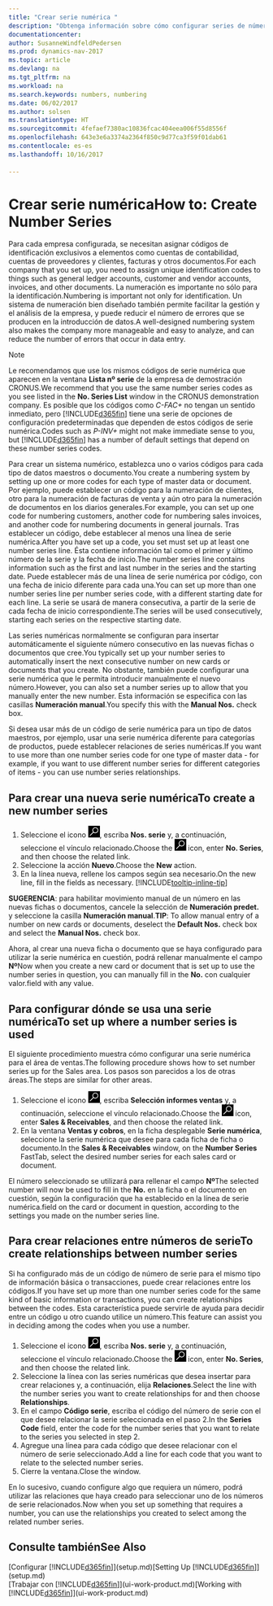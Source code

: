 ```yaml
---
title: "Crear serie numérica "
description: "Obtenga información sobre cómo configurar series de números que asignan códigos de identificador único a las cuentas y los documentos en Dynamics NAV."
documentationcenter: 
author: SusanneWindfeldPedersen
ms.prod: dynamics-nav-2017
ms.topic: article
ms.devlang: na
ms.tgt_pltfrm: na
ms.workload: na
ms.search.keywords: numbers, numbering
ms.date: 06/02/2017
ms.author: solsen
ms.translationtype: HT
ms.sourcegitcommit: 4fefaef7380ac10836fcac404eea006f55d8556f
ms.openlocfilehash: 643e3e6a3374a2364f850c9d77ca3f59f01dab61
ms.contentlocale: es-es
ms.lasthandoff: 10/16/2017

---
```

# <a name="how-to-create-number-series"></a><span data-ttu-id="a5cff-103">Crear serie numérica</span><span class="sxs-lookup"><span data-stu-id="a5cff-103">How to: Create Number Series</span></span>
<span data-ttu-id="a5cff-104">Para cada empresa configurada, se necesitan asignar códigos de identificación exclusivos a elementos como cuentas de contabilidad, cuentas de proveedores y clientes, facturas y otros documentos.</span><span class="sxs-lookup"><span data-stu-id="a5cff-104">For each company that you set up, you need to assign unique identification codes to things such as general ledger accounts, customer and vendor accounts, invoices, and other documents.</span></span> <span data-ttu-id="a5cff-105">La numeración es importante no sólo para la identificación.</span><span class="sxs-lookup"><span data-stu-id="a5cff-105">Numbering is important not only for identification.</span></span> <span data-ttu-id="a5cff-106">Un sistema de numeración bien diseñado también permite facilitar la gestión y el análisis de la empresa, y puede reducir el número de errores que se producen en la introducción de datos.</span><span class="sxs-lookup"><span data-stu-id="a5cff-106">A well-designed numbering system also makes the company more manageable and easy to analyze, and can reduce the number of errors that occur in data entry.</span></span>

> [!NOTE]  
>   <span data-ttu-id="a5cff-107">Le recomendamos que use los mismos códigos de serie numérica que aparecen en la ventana **Lista nº serie** de la empresa de demostración CRONUS.</span><span class="sxs-lookup"><span data-stu-id="a5cff-107">We recommend that you use the same number series codes as you see listed in the **No. Series List** window in the CRONUS demonstration company.</span></span> <span data-ttu-id="a5cff-108">Es posible que los códigos como *C-FAC+* no tengan un sentido inmediato, pero [!INCLUDE[d365fin](includes/d365fin_md.md)] tiene una serie de opciones de configuración predeterminadas que dependen de estos códigos de serie numérica.</span><span class="sxs-lookup"><span data-stu-id="a5cff-108">Codes such as *P-INV+* might not make immediate sense to you, but [!INCLUDE[d365fin](includes/d365fin_md.md)] has a number of default settings that depend on these number series codes.</span></span>

<span data-ttu-id="a5cff-109">Para crear un sistema numérico, establezca uno o varios códigos para cada tipo de datos maestros o documento.</span><span class="sxs-lookup"><span data-stu-id="a5cff-109">You create a numbering system by setting up one or more codes for each type of master data or document.</span></span> <span data-ttu-id="a5cff-110">Por ejemplo, puede establecer un código para la numeración de clientes, otro para la numeración de facturas de venta y aún otro para la numeración de documentos en los diarios generales.</span><span class="sxs-lookup"><span data-stu-id="a5cff-110">For example, you can set up one code for numbering customers, another code for numbering sales invoices, and another code for numbering documents in general journals.</span></span> <span data-ttu-id="a5cff-111">Tras establecer un código, debe establecer al menos una línea de serie numérica.</span><span class="sxs-lookup"><span data-stu-id="a5cff-111">After you have set up a code, you set must set up at least one number series line.</span></span> <span data-ttu-id="a5cff-112">Ésta contiene información tal como el primer y último número de la serie y la fecha de inicio.</span><span class="sxs-lookup"><span data-stu-id="a5cff-112">The number series line contains information such as the first and last number in the series and the starting date.</span></span> <span data-ttu-id="a5cff-113">Puede establecer más de una línea de serie numérica por código, con una fecha de inicio diferente para cada una.</span><span class="sxs-lookup"><span data-stu-id="a5cff-113">You can set up more than one number series line per number series code, with a different starting date for each line.</span></span> <span data-ttu-id="a5cff-114">La serie se usará de manera consecutiva, a partir de la serie de cada fecha de inicio correspondiente.</span><span class="sxs-lookup"><span data-stu-id="a5cff-114">The series will be used consecutively, starting each series on the respective starting date.</span></span>

<span data-ttu-id="a5cff-115">Las series numéricas normalmente se configuran para insertar automáticamente el siguiente número consecutivo en las nuevas fichas o documentos que cree.</span><span class="sxs-lookup"><span data-stu-id="a5cff-115">You typically set up your number series to automatically insert the next consecutive number on new cards or documents that you create.</span></span> <span data-ttu-id="a5cff-116">No obstante, también puede configurar una serie numérica que le permita introducir manualmente el nuevo número.</span><span class="sxs-lookup"><span data-stu-id="a5cff-116">However, you can also set a number series up to allow that you manually enter the new number.</span></span> <span data-ttu-id="a5cff-117">Esta información se especifica con las casillas **Numeración manual**.</span><span class="sxs-lookup"><span data-stu-id="a5cff-117">You specify this with the **Manual Nos.** check box.</span></span>

<span data-ttu-id="a5cff-118">Si desea usar más de un código de serie numérica para un tipo de datos maestros, por ejemplo, usar una serie numérica diferente para categorías de productos, puede establecer relaciones de series numéricas.</span><span class="sxs-lookup"><span data-stu-id="a5cff-118">If you want to use more than one number series code for one type of master data - for example, if you want to use different number series for different categories of items - you can use number series relationships.</span></span>

## <a name="to-create-a-new-number-series"></a><span data-ttu-id="a5cff-119">Para crear una nueva serie numérica</span><span class="sxs-lookup"><span data-stu-id="a5cff-119">To create a new number series</span></span>
1. <span data-ttu-id="a5cff-120">Seleccione el icono ![Buscar página o informe](media/ui-search/search_small.png "icono Buscar página o informe"), escriba **Nos. serie** y, a continuación, seleccione el vínculo relacionado.</span><span class="sxs-lookup"><span data-stu-id="a5cff-120">Choose the ![Search for Page or Report](media/ui-search/search_small.png "Search for Page or Report icon") icon, enter **No. Series**, and then choose the related link.</span></span>
2. <span data-ttu-id="a5cff-121">Seleccione la acción **Nuevo**.</span><span class="sxs-lookup"><span data-stu-id="a5cff-121">Choose the **New** action.</span></span>
3. <span data-ttu-id="a5cff-122">En la línea nueva, rellene los campos según sea necesario.</span><span class="sxs-lookup"><span data-stu-id="a5cff-122">On the new line, fill in the fields as necessary.</span></span> [!INCLUDE[tooltip-inline-tip](includes/tooltip-inline-tip_md.md)]

<span data-ttu-id="a5cff-123">**SUGERENCIA**: para habilitar movimiento manual de un número en las nuevas fichas o documentos, cancele la selección de **Numeración predet.** y seleccione la casilla **Numeración manual**.</span><span class="sxs-lookup"><span data-stu-id="a5cff-123">**TIP**: To allow manual entry of a number on new cards or documents, deselect the **Default Nos.** check box and select the **Manual Nos.** check box.</span></span>

<span data-ttu-id="a5cff-124">Ahora, al crear una nueva ficha o documento que se haya configurado para utilizar la serie numérica en cuestión, podrá rellenar manualmente el campo **Nº**</span><span class="sxs-lookup"><span data-stu-id="a5cff-124">Now when you create a new card or document that is set up to use the number series in question, you can manually fill in the **No.**</span></span> <span data-ttu-id="a5cff-125">con cualquier valor.</span><span class="sxs-lookup"><span data-stu-id="a5cff-125">field with any value.</span></span>  

## <a name="to-set-up-where-a-number-series-is-used"></a><span data-ttu-id="a5cff-126">Para configurar dónde se usa una serie numérica</span><span class="sxs-lookup"><span data-stu-id="a5cff-126">To set up where a number series is used</span></span>
<span data-ttu-id="a5cff-127">El siguiente procedimiento muestra cómo configurar una serie numérica para el área de ventas.</span><span class="sxs-lookup"><span data-stu-id="a5cff-127">The following procedure shows how to set number series up for the Sales area.</span></span> <span data-ttu-id="a5cff-128">Los pasos son parecidos a los de otras áreas.</span><span class="sxs-lookup"><span data-stu-id="a5cff-128">The steps are similar for other areas.</span></span>
1. <span data-ttu-id="a5cff-129">Seleccione el icono ![Buscar página o informe](media/ui-search/search_small.png "icono Buscar página o informe"), escriba **Selección informes ventas** y, a continuación, seleccione el vínculo relacionado.</span><span class="sxs-lookup"><span data-stu-id="a5cff-129">Choose the ![Search for Page or Report](media/ui-search/search_small.png "Search for Page or Report icon") icon, enter **Sales & Receivables**, and then choose the related link.</span></span>
2. <span data-ttu-id="a5cff-130">En la ventana **Ventas y cobros**, en la ficha desplegable **Serie numérica**, seleccione la serie numérica que desee para cada ficha de ficha o documento.</span><span class="sxs-lookup"><span data-stu-id="a5cff-130">In the **Sales & Receivables** window, on the **Number Series** FastTab, select the desired number series for each sales card or document.</span></span>

<span data-ttu-id="a5cff-131">El número seleccionado se utilizará para rellenar el campo **Nº**</span><span class="sxs-lookup"><span data-stu-id="a5cff-131">The selected number will now be used to fill in the **No.**</span></span> <span data-ttu-id="a5cff-132">en la ficha o el documento en cuestión, según la configuración que ha establecido en la línea de serie numérica.</span><span class="sxs-lookup"><span data-stu-id="a5cff-132">field on the card or document in question, according to the settings you made on the number series line.</span></span>

## <a name="to-create-relationships-between-number-series"></a><span data-ttu-id="a5cff-133">Para crear relaciones entre números de serie</span><span class="sxs-lookup"><span data-stu-id="a5cff-133">To create relationships between number series</span></span>
<span data-ttu-id="a5cff-134">Si ha configurado más de un código de número de serie para el mismo tipo de información básica o transacciones, puede crear relaciones entre los códigos.</span><span class="sxs-lookup"><span data-stu-id="a5cff-134">If you have set up more than one number series code for the same kind of basic information or transactions, you can create relationships between the codes.</span></span> <span data-ttu-id="a5cff-135">Esta característica puede servirle de ayuda para decidir entre un código u otro cuando utilice un número.</span><span class="sxs-lookup"><span data-stu-id="a5cff-135">This feature can assist you in deciding among the codes when you use a number.</span></span>

1. <span data-ttu-id="a5cff-136">Seleccione el icono ![Buscar página o informe](media/ui-search/search_small.png "icono Buscar página o informe"), escriba **Nos. serie** y, a continuación, seleccione el vínculo relacionado.</span><span class="sxs-lookup"><span data-stu-id="a5cff-136">Choose the ![Search for Page or Report](media/ui-search/search_small.png "Search for Page or Report icon") icon, enter **No. Series**, and then choose the related link.</span></span>
2. <span data-ttu-id="a5cff-137">Seleccione la línea con las series numéricas que desea insertar para crear relaciones y, a continuación, elija **Relaciones**.</span><span class="sxs-lookup"><span data-stu-id="a5cff-137">Select the line with the number series you want to create relationships for and then choose **Relationships**.</span></span>
3. <span data-ttu-id="a5cff-138">En el campo **Código serie**, escriba el código del número de serie con el que desee relacionar la serie seleccionada en el paso 2.</span><span class="sxs-lookup"><span data-stu-id="a5cff-138">In the **Series Code** field, enter the code for the number series that you want to relate to the series you selected in step 2.</span></span>
4. <span data-ttu-id="a5cff-139">Agregue una línea para cada código que desee relacionar con el número de serie seleccionado.</span><span class="sxs-lookup"><span data-stu-id="a5cff-139">Add a line for each code that you want to relate to the selected number series.</span></span>
5. <span data-ttu-id="a5cff-140">Cierre la ventana.</span><span class="sxs-lookup"><span data-stu-id="a5cff-140">Close the window.</span></span>

<span data-ttu-id="a5cff-141">En lo sucesivo, cuando configure algo que requiera un número, podrá utilizar las relaciones que haya creado para seleccionar uno de los números de serie relacionados.</span><span class="sxs-lookup"><span data-stu-id="a5cff-141">Now when you set up something that requires a number, you can use the relationships you created to select among the related number series.</span></span>

## <a name="see-also"></a><span data-ttu-id="a5cff-142">Consulte también</span><span class="sxs-lookup"><span data-stu-id="a5cff-142">See Also</span></span>
<span data-ttu-id="a5cff-143">[Configurar [!INCLUDE[d365fin](includes/d365fin_md.md)]](setup.md)</span><span class="sxs-lookup"><span data-stu-id="a5cff-143">[Setting Up [!INCLUDE[d365fin](includes/d365fin_md.md)]](setup.md)</span></span>  
<span data-ttu-id="a5cff-144">[Trabajar con [!INCLUDE[d365fin](includes/d365fin_md.md)]](ui-work-product.md)</span><span class="sxs-lookup"><span data-stu-id="a5cff-144">[Working with [!INCLUDE[d365fin](includes/d365fin_md.md)]](ui-work-product.md)</span></span>  


